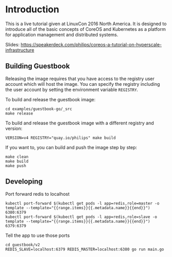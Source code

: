 # Introduction

This is a live tutorial given at LinuxCon 2016 North America. It is designed to introduce all of the basic concepts of CoreOS and Kubernetes as a platform for application management and distributed systems.

Slides: https://speakerdeck.com/philips/coreos-a-tutorial-on-hyperscale-infrastructure

## Building Guestbook

Releasing the image requires that you have access to the registry user account which will host the image. You can specify the registry including the user account by setting the environment variable `REGISTRY`.

To build and release the guestbook image:

    cd examples/guestbook-go/_src
    make release

To build and release the guestbook image with a different registry and version:

    VERSION=v4 REGISTRY="quay.io/philips" make build

If you want to, you can build and push the image step by step:

    make clean
    make build
    make push


## Developing

Port forward redis to localhost

```
kubectl port-forward $(kubectl get pods -l app=redis,role=master -o template --template="{{range.items}}{{.metadata.name}}{{end}}") 6380:6379
kubectl port-forward $(kubectl get pods -l app=redis,role=slave -o template --template="{{range.items}}{{.metadata.name}}{{end}}") 6379:6379
```

Tell the app to use those ports

```
cd guestbook/v2
REDIS_SLAVE=localhost:6379 REDIS_MASTER=localhost:6380 go run main.go
```
